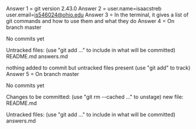 Answer 1 = git version 2.43.0
Answer 2 = user.name=isaacstreb
user.email=is546024@ohio.edu
Answer 3 = In the terminal, it gives a list of git commands and how to use them and what they do
Answer 4 = On branch master

No commits yet

Untracked files:
  (use "git add <file>..." to include in what will be committed)
	README.md
	answers.md

nothing added to commit but untracked files present (use "git add" to track)
Answer 5 = On branch master

No commits yet

Changes to be committed:
  (use "git rm --cached <file>..." to unstage)
	new file:   README.md

Untracked files:
  (use "git add <file>..." to include in what will be committed)
	answers.md

